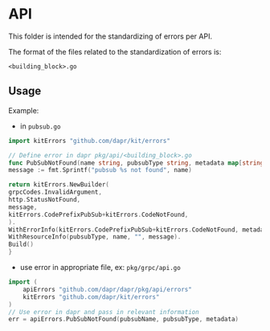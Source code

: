 # API

This folder is intended for the standardizing of errors per API. 

The format of the files related to the standardization of errors is:
```text
<building_block>.go
```

## Usage

Example: 

* in `pubsub.go`
```go
import kitErrors "github.com/dapr/kit/errors"

// Define error in dapr pkg/api/<building_block>.go
func PubSubNotFound(name string, pubsubType string, metadata map[string]string) error {
message := fmt.Sprintf("pubsub %s not found", name)

return kitErrors.NewBuilder(
grpcCodes.InvalidArgument,
http.StatusNotFound,
message,
kitErrors.CodePrefixPubSub+kitErrors.CodeNotFound,
).
WithErrorInfo(kitErrors.CodePrefixPubSub+kitErrors.CodeNotFound, metadata).
WithResourceInfo(pubsubType, name, "", message).
Build()
}
```

* use error in appropriate file, ex: `pkg/grpc/api.go`
```go
import (	
    apiErrors "github.com/dapr/dapr/pkg/api/errors"
    kitErrors "github.com/dapr/kit/errors"
)
// Use error in dapr and pass in relevant information
err = apiErrors.PubSubNotFound(pubsubName, pubsubType, metadata)
```
